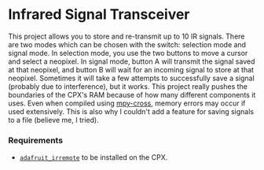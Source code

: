 # Infrared Signal Transceiver
This project allows you to store and re-transmit up to 10 IR signals. There are two modes which can be chosen with the switch: selection mode and signal mode. In selection mode, you use the two buttons to move a cursor and select a neopixel. In signal mode, button A will transmit the signal saved at that neopixel, and button B will wait for an incoming signal to store at that neopixel. Sometimes it will take a few attempts to successfully save a signal (probably due to interference), but it works.
This project really pushes the boundaries of the CPX's RAM because of how many different components it uses. Even when compiled using [mpy-cross](https://github.com/adafruit/circuitpython/tree/master/mpy-cross), memory errors may occur if used extensively. This is also why I couldn't add a feature for saving signals to a file (believe me, I tried).

### Requirements
- [`adafruit_irremote`](https://github.com/adafruit/Adafruit_CircuitPython_IRRemote/) to be installed on the CPX.